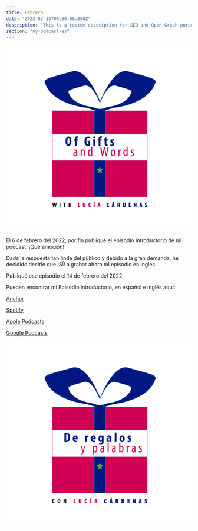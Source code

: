 ```yaml
---
title: Febrero
date: "2022-02-15T00:00:00.000Z"
description: "This is a custom description for SEO and Open Graph purposes, rather than the default generated excerpt. Simply add a description field to the frontmatter."
section: "my-podcast-es"
---
```


![Logo](../images/feb22-1.jpg)

El 6 de febrero del 2022, por fin publiqué el episodio introductorio de mi pódcast. ¡Qué emoción!

Dada la respuesta tan linda del público y debido a la gran demanda, he decidido decirle que ¡SÍ! a grabar ahora mi episodio en inglés.

Publiqué ese episodio el 14 de febrero del 2022.

Pueden encontrar mi Episodio introductorio, en español e inglés aquí:

[Anchor](https://anchor.fm/lucia-cardenas)

[Spotify](https://open.spotify.com/show/7Kqsh8mLHJIlCOIdHXkskT)

[Apple Podcasts](https://podcasts.apple.com/mx/podcast/de-regalos-y-palabras-con-luc%C3%ADa-c%C3%A1rdenas-of-gifts/id1608798314)

[Google Podcasts](https://podcasts.google.com/feed/aHR0cHM6Ly9hbmNob3IuZm0vcy80MWRmNzY3Yy9wb2RjYXN0L3Jzcw/episode/NjBiYmNmYjctY2U3MS00ZDJlLTg4MzctZGM4OGQ1OGZkMzkz?sa=X&ved=0CAUQkfYCahcKEwiYyMnXrab3AhUAAAAAHQAAAAAQAQ)

![Logo](../images/feb22-2.jpg)
